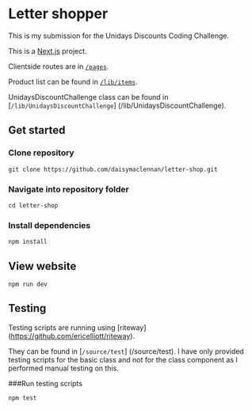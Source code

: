 # Letter shopper

This is my submission for the Unidays Discounts Coding Challenge.

This is a [Next.js](https://nextjs.org) project.

Clientside routes are in [`/pages`](/pages).

Product list can be found in [`/lib/items`](/lib/items).

UnidaysDiscountChallenge class can be found in [`/lib/UnidaysDiscountChallenge`] (/lib/UnidaysDiscountChallenge).

## Get started
### Clone repository
```
git clone https://github.com/daisymaclennan/letter-shop.git
```
### Navigate into repository folder
```
cd letter-shop
```
### Install dependencies

```
npm install
```

## View website

```
npm run dev
```

## Testing
Testing scripts are running using [riteway] (https://github.com/ericelliott/riteway).

They can be found in [`/source/test`] (/source/test).
I have only provided testing scripts for the basic class and not for the class component as I performed manual testing on this.

###Run testing scripts
```
npm test
```
